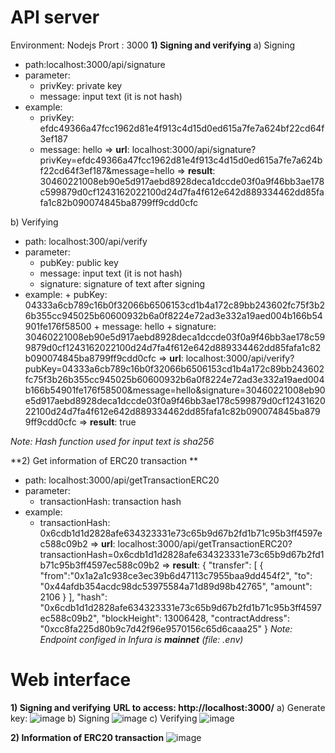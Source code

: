# API server
  Environment: Nodejs
  Prort : 3000
**1) Signing and verifying**
  a) Signing
  - path:localhost:3000/api/signature 
  - parameter:
    + privKey: private key
    + message: input text (it is not hash)
  - example: 
    + privKey: efdc49366a47fcc1962d81e4f913c4d15d0ed615a7fe7a624bf22cd64f3ef187
    + message: hello
    => **url**: localhost:3000/api/signature?privKey=efdc49366a47fcc1962d81e4f913c4d15d0ed615a7fe7a624bf22cd64f3ef187&message=hello
    => **result**:  30460221008eb90e5d917aebd8928deca1dccde03f0a9f46bb3ae178c599879d0cf1243162022100d24d7fa4f612e642d889334462dd85fafa1c82b090074845ba8799ff9cdd0cfc
 
 b) Verifying
  - path: localhost:300/api/verify
  - parameter:
    + pubKey: public key
    + message: input text (it is not hash)
    + signature: signature of text after signing 
   - example: 
    + pubKey: 04333a6cb789c16b0f32066b6506153cd1b4a172c89bb243602fc75f3b26b355cc945025b60600932b6a0f8224e72ad3e332a19aed004b166b54901fe176f58500
    + message: hello
    + signature: 30460221008eb90e5d917aebd8928deca1dccde03f0a9f46bb3ae178c599879d0cf1243162022100d24d7fa4f612e642d889334462dd85fafa1c82b090074845ba8799ff9cdd0cfc
    => **url**: localhost:3000/api/verify?pubKey=04333a6cb789c16b0f32066b6506153cd1b4a172c89bb243602fc75f3b26b355cc945025b60600932b6a0f8224e72ad3e332a19aed004b166b54901fe176f58500&message=hello&signature=30460221008eb90e5d917aebd8928deca1dccde03f0a9f46bb3ae178c599879d0cf1243162022100d24d7fa4f612e642d889334462dd85fafa1c82b090074845ba8799ff9cdd0cfc
    => **result**: true
  
  _Note: Hash function used for input text is sha256_

**2) Get information of ERC20 transaction **
  - path: localhost:3000/api/getTransactionERC20
  - parameter:
    + transactionHash: transaction hash
  - example:
    + transactionHash: 0x6cdb1d1d2828afe634323331e73c65b9d67b2fd1b71c95b3ff4597ec588c09b2
    => **url**: localhost:3000/api/getTransactionERC20?transactionHash=0x6cdb1d1d2828afe634323331e73c65b9d67b2fd1b71c95b3ff4597ec588c09b2
    => **result**: 
      {
        "transfer": [
          {
            "from":"0x1a2a1c938ce3ec39b6d47113c7955baa9dd454f2",
            "to": "0x44afdb354acdc98dc53975584a71d89d98b42765",
            "amount": 2106
          }
        ],
        "hash": "0x6cdb1d1d2828afe634323331e73c65b9d67b2fd1b71c95b3ff4597ec588c09b2",
        "blockHeight": 13006428,
        "contractAddress": "0xcc8fa225d80b9c7d42f96e9570156c65d6caaa25"
      }
   _Note: Endpoint configed in Infura is **mainnet** (file: .env)_
 
# Web interface
**1) Signing and verifying**
  **URL to access: http://localhost:3000/**
  a) Generate key:
   ![image](https://user-images.githubusercontent.com/48994663/137430670-c062d8f9-bed8-40bb-987e-d41f45aa57f2.png)
  b) Signing
  ![image](https://user-images.githubusercontent.com/48994663/137430795-edaac81c-94f9-4a8a-b0be-6eb00ce6cede.png)
  c) Verifying
  ![image](https://user-images.githubusercontent.com/48994663/137430837-63a789dd-669b-4235-bcfd-097dad840254.png)

**2) Information of ERC20 transaction**
  ![image](https://user-images.githubusercontent.com/48994663/137430910-aa37dd13-948f-454f-b790-38352799403d.png)
  
